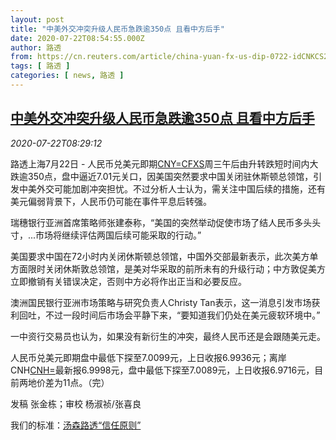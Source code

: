 ```yaml
---
layout: post
title: "中美外交冲突升级人民币急跌逾350点 且看中方后手"
date: 2020-07-22T08:54:55.000Z
author: 路透
from: https://cn.reuters.com/article/china-yuan-fx-us-dip-0722-idCNKCS24N0XQ
tags: [ 路透 ]
categories: [ news, 路透 ]
---
```

<!--1595408095000-->
[中美外交冲突升级人民币急跌逾350点 且看中方后手](https://cn.reuters.com/article/china-yuan-fx-us-dip-0722-idCNKCS24N0XQ)
------

<div>
<div><i>2020-07-22T08:29:12</i></div><div class="StandardArticleBody_body"><p>路透上海7月22日 - 人民币兑美元即期<a href="/investing/currencies/quote?srcCurr=CNY&destCurr=USD">CNY=CFXS</a>周三午后由升转跌短时间内大跌逾350点，盘中逼近7.01元关口，因美国突然要求中国关闭驻休斯顿总领馆，引发中美外交可能加剧冲突担忧。不过分析人士认为，需关注中国后续的措施，还有美元偏弱背景下，人民币仍可能在事件平息后转强。 </p><p>瑞穗银行亚洲首席策略师张建泰称，“美国的突然举动促使市场了结人民币多头头寸，...市场将继续评估两国后续可能采取的行动。”    </p><p>美国要求中国在72小时内关闭休斯顿总领馆，中国外交部最新表示，此次美方单方面限时关闭休斯敦总领馆，是美对华采取的前所未有的升级行动；中方敦促美方立即撤销有关错误决定，否则中方必将作出正当和必要反应。 </p><p>澳洲国民银行亚洲市场策略与研究负责人Christy Tan表示，这一消息引发市场获利回吐，不过一段时间后市场会平静下来，“要知道我们仍处在美元疲软环境中。” </p><p>一中资行交易员也认为，如果没有新衍生的冲突，最终人民币还是会跟随美元走。 </p><p>人民币兑美元即期盘中最低下探至7.0099元，上日收报6.9936元；离岸CNH<a href="/investing/currencies/quote?srcCurr=CNH&destCurr=USD">CNH=</a>最新报6.9998元，盘中最低下探至7.0089元，上日收报6.9716元，目前两地价差为11点。（完） </p><div class="Attribution_container"><div class="Attribution_attribution"><p class="Attribution_content">发稿 张金栋；审校 杨淑祯/张喜良</p></div></div><div class="StandardArticleBody_trustBadgeContainer"><span class="StandardArticleBody_trustBadgeTitle">我们的标准：</span><span class="trustBadgeUrl"><a href="https://www.thomsonreuters.cn/content/dam/openweb/documents/pdf/china/brochures/about-us-1.pdf">汤森路透“信任原则”</a></span></div></div>
</div>

